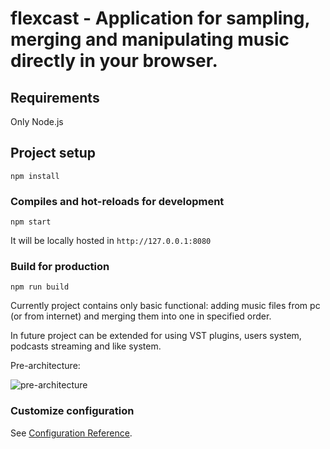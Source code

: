 # flexcast - Application for sampling, merging and manipulating music directly in your browser.

## Requirements
Only Node.js

## Project setup
```
npm install
```

### Compiles and hot-reloads for development
```
npm start
```

It will be locally hosted in `http://127.0.0.1:8080`

### Build for production
```
npm run build
```

Сurrently project contains only basic functional: adding music files from pc (or from internet) and merging them into one in specified order.

In future project can be extended for using VST plugins, users system, podcasts streaming and like system.

Pre-architecture:


![pre-architecture](https://files.rtuitlab.ru/flexcast/diagram.png "Pre-architecture")


### Customize configuration
See [Configuration Reference](https://cli.vuejs.org/config/).

